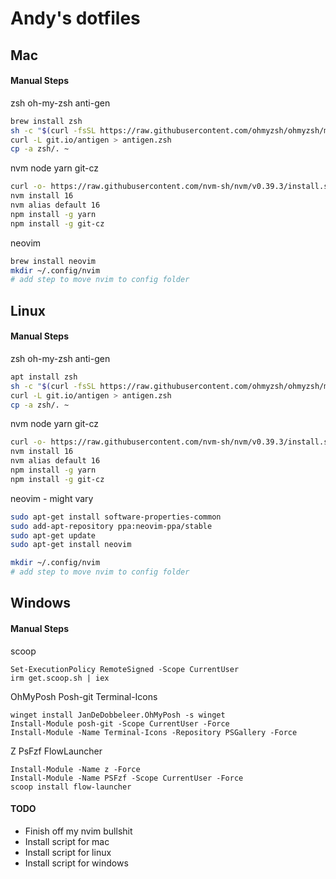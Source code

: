 # Andy's dotfiles

## Mac
#### Manual Steps
zsh oh-my-zsh anti-gen
```sh
brew install zsh
sh -c "$(curl -fsSL https://raw.githubusercontent.com/ohmyzsh/ohmyzsh/master/tools/install.sh)"
curl -L git.io/antigen > antigen.zsh
cp -a zsh/. ~
```

nvm node yarn git-cz
```sh
curl -o- https://raw.githubusercontent.com/nvm-sh/nvm/v0.39.3/install.sh | bash
nvm install 16
nvm alias default 16
npm install -g yarn
npm install -g git-cz
```

neovim
```sh
brew install neovim
mkdir ~/.config/nvim
# add step to move nvim to config folder
```

## Linux
#### Manual Steps
zsh oh-my-zsh anti-gen
```sh
apt install zsh 
sh -c "$(curl -fsSL https://raw.githubusercontent.com/ohmyzsh/ohmyzsh/master/tools/install.sh)"
curl -L git.io/antigen > antigen.zsh
cp -a zsh/. ~
```

nvm node yarn git-cz
```sh
curl -o- https://raw.githubusercontent.com/nvm-sh/nvm/v0.39.3/install.sh | bash
nvm install 16
nvm alias default 16
npm install -g yarn
npm install -g git-cz
```

neovim - might vary
```sh
sudo apt-get install software-properties-common
sudo add-apt-repository ppa:neovim-ppa/stable
sudo apt-get update
sudo apt-get install neovim

mkdir ~/.config/nvim
# add step to move nvim to config folder
```

## Windows
#### Manual Steps
scoop
```pwsh
Set-ExecutionPolicy RemoteSigned -Scope CurrentUser
irm get.scoop.sh | iex
```

OhMyPosh Posh-git Terminal-Icons
```pwsh
winget install JanDeDobbeleer.OhMyPosh -s winget
Install-Module posh-git -Scope CurrentUser -Force
Install-Module -Name Terminal-Icons -Repository PSGallery -Force
```

Z PsFzf FlowLauncher
```pwsh
Install-Module -Name z -Force
Install-Module -Name PSFzf -Scope CurrentUser -Force
scoop install flow-launcher
```

#### TODO
- Finish off my nvim bullshit
- Install script for mac 
- Install script for linux
- Install script for windows
